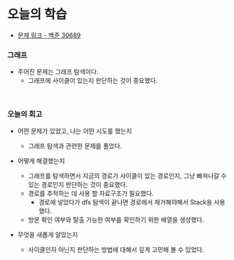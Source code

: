 # 오늘의 학습 

- [문제 링크 - 백준 30689](https://www.acmicpc.net/problem/30689)

### 그래프 

- 주어진 문제는 그래프 탐색이다. 
  - 그래프에 사이클이 있는지 판단하는 것이 중요했다. 

<br>

### 오늘의 회고
  - 어떤 문제가 있었고, 나는 어떤 시도를 했는지 
    - 그래프 탐색과 관련한 문제를 풀었다. 

  - 어떻게 해결했는지 
    - 그래프를 탐색하면서 지금의 경로가 사이클이 있는 경로인지, 그냥 빠져나갈 수 있는 경로인지 판단하는 것이 중요했다. 
    - 경로를 추적하는 데 사용 할 자료구조가 필요했다.  
        - 경로에 넣었다가 dfs 탐색이 끝나면 경로에서 제거해야해서 Stack을 사용했다. 
    - 방문 확인 여부와 탈출 가능한 여부를 확인하기 위한 배열을 생성했다. 

  - 무엇을 새롭게 알았는지 
    - 사이클인지 아닌지 판단하는 방법에 대해서 깊게 고민해 볼 수 있었다. 
